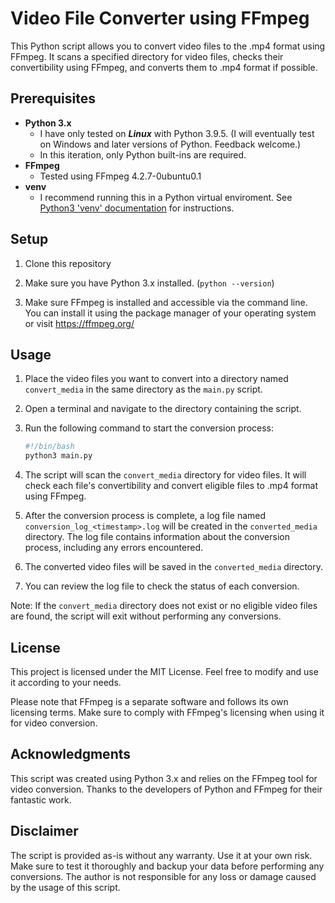 # Video File Converter using FFmpeg

This Python script allows you to convert video files to the .mp4 format using FFmpeg. It scans a specified directory for video files, checks their convertibility using FFmpeg, and converts them to .mp4 format if possible.

## Prerequisites

- **Python 3.x**
  - I have only tested on **_Linux_** with Python 3.9.5.  (I will eventually test on Windows and later versions of Python.  Feedback welcome.)
  - In this iteration, only Python built-ins are required.  
- **FFmpeg**
  - Tested using FFmpeg 4.2.7-0ubuntu0.1
- **venv**
  - I recommend running this in a Python virtual enviroment.  See [Python3 'venv' documentation](https://docs.python.org/3.9/library/venv.html#module-venv) for instructions.

## Setup

1. Clone this repository

2. Make sure you have Python 3.x installed. (`python --version`)

3. Make sure FFmpeg is installed and accessible via the command line. You can install it using the package manager of your operating system or visit <https://ffmpeg.org/>

## Usage

1. Place the video files you want to convert into a directory named `convert_media` in the same directory as the `main.py` script.

2. Open a terminal and navigate to the directory containing the script.

3. Run the following command to start the conversion process:

   ```bash
   #!/bin/bash
   python3 main.py
   ```

4. The script will scan the `convert_media` directory for video files. It will check each file's convertibility and convert eligible files to .mp4 format using FFmpeg.

5. After the conversion process is complete, a log file named `conversion_log_<timestamp>.log` will be created in the `converted_media` directory. The log file contains information about the conversion process, including any errors encountered.

6. The converted video files will be saved in the `converted_media` directory.

7. You can review the log file to check the status of each conversion.

Note: If the `convert_media` directory does not exist or no eligible video files are found, the script will exit without performing any conversions.

## License

This project is licensed under the MIT License. Feel free to modify and use it according to your needs.

Please note that FFmpeg is a separate software and follows its own licensing terms. Make sure to comply with FFmpeg's licensing when using it for video conversion.

## Acknowledgments

This script was created using Python 3.x and relies on the FFmpeg tool for video conversion. Thanks to the developers of Python and FFmpeg for their fantastic work.

## Disclaimer

The script is provided as-is without any warranty. Use it at your own risk. Make sure to test it thoroughly and backup your data before performing any conversions. The author is not responsible for any loss or damage caused by the usage of this script.
